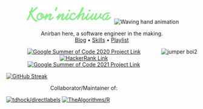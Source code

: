 <p align = "center">
<img width = "233" height = 50" src = "greetings.png"> <img src = "https://media.giphy.com/media/hvRJCLFzcasrR4ia7z/giphy.gif" alt = "Waving hand animation" width = "40px" height = "40px">
</p>

<p align = "center">
Anirban here, a software engineer in the making. <br>
<a href = "https://anirban166.github.io/posts/">Blog</a> • <a href="https://anirban166.github.io/skillset/">Skills</a> • <a href = "https://anirban166.github.io/music/">Playlist</a>
</p>
</p>

<p align = "center">
<img src = "https://user-images.githubusercontent.com/30123691/98157752-cecd8000-1eff-11eb-9230-68eefc34cddb.png" align = "right"
alt = "jumper boi2" height = "260">
<a href = "https://summerofcode.withgoogle.com/projects/4887653356404736"><img height = "50" src = "https://img.shields.io/badge/--black?style=flat&logo=google" alt = "Google Summer of Code 2020 Project Link"> <a href = "https://www.hackerrank.com/Anirban166"><img height = "50" src = "https://img.shields.io/badge/--black?style=flat&logo=HackerRank" alt = "HackerRank Link"> <a href = "https://summerofcode.withgoogle.com/projects/#6251332043800576"><img height = "50" src = "https://img.shields.io/badge/--black?style=flat&logo=google" alt = "Google Summer of Code 2021 Project Link"> 
</p>

[![GitHub Streak](http://github-readme-streak-stats.herokuapp.com?user=Anirban166&theme=green_nur&hide_border=true&ring=2cf271&stroke=00ff84&dates=a3a3a3)](https://git.io/streak-stats)
</p>

<p align = "center">
Collaborator/Maintainer of:
</p>
                   
[![tdhock/directlabels](https://github-readme-stats-anirban166.vercel.app/api/pin/?username=tdhock&repo=directlabels&theme=nightowl&hide_border=true&title_color=5bf59d)](https://github.com/tdhock/directlabels)
[![TheAlgorithms/R](https://github-readme-stats-anirban166.vercel.app/api/pin/?username=TheAlgorithms&repo=R&hide_border=true&title_color=5bf59d&theme=nightowl)](https://github.com/TheAlgorithms/R)

<!-- © Anirban 2020 | Readme layout suited for conventional laptop/desktop screen sizes and smartphones on portrait mode. -->
